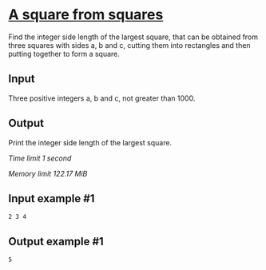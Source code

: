 # [A square from squares](https://www.e-olymp.com/en/problems/6273)

Find the integer side length of the largest square, that can be obtained from three squares with sides a, b and c, cutting them into rectangles and then putting together to form a square.

## Input

Three positive integers a, b and c, not greater than 1000.

## Output

Print the integer side length of the largest square.

_Time limit 1 second_

_Memory limit 122.17 MiB_

## Input example #1
```
2 3 4
```

## Output example #1
```
5
```
